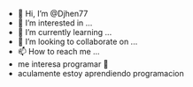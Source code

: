 - 👋 Hi, I’m @Djhen77
- 👀 I’m interested in ...
- 🌱 I’m currently learning ...
- 💞️ I’m looking to collaborate on ...
- 📫 How to reach me ...
- me  interesa programar 🥑
- aculamente estoy aprendiendo  programacion
<!---
Djhen77/Djhen77 is a ✨ special ✨ repository because its `README.md` (this file) appears on your GitHub pro
You can click the Preview link to take a look at your changes.
--->
